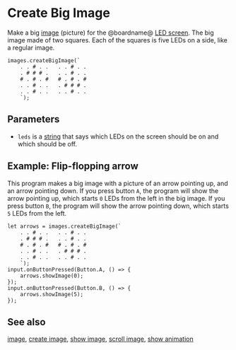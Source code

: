 # Create Big Image

Make a big [image](/reference/images/image) (picture) for the @boardname@ [LED screen](/device/screen). The big image made of two squares. Each of the squares is five LEDs on a side, like a regular image.

```sig
images.createBigImage(`
    . . # . .   . . # . .
    . # # # .   . . # . .
    # . # . #   # . # . #
    . . # . .   . # # # .
    . . # . .   . . # . .
    `);
```

## Parameters

* `leds` is a [string](/types/string) that says which LEDs on the screen should be on and which should be off.

## Example: Flip-flopping arrow

This program makes a big image with a picture of an arrow pointing up, and an arrow pointing down. If you press button `A`, the program will show the arrow pointing up, which starts `0` LEDs from the left in the big image. If you press button `B`, the program will show the arrow pointing down, which starts `5` LEDs from the left.

```blocks
let arrows = images.createBigImage(`
    . . # . .   . . # . .
    . # # # .   . . # . .
    # . # . #   # . # . #
    . . # . .   . # # # .
    . . # . .   . . # . .
    `);
input.onButtonPressed(Button.A, () => {
    arrows.showImage(0);
});
input.onButtonPressed(Button.B, () => {
    arrows.showImage(5);
});
```

## See also

[image](/reference/images/image), [create image](/reference/images/create-image), [show image](/reference/images/show-image), [scroll image](/reference/images/scroll-image), [show animation](/reference/basic/show-animation)